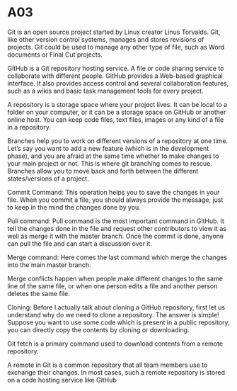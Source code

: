 # A03

Git is an open source project started by Linux creator Linus Torvalds. Git, like other version control systems, manages and stores revisions of projects. Git could be used to manage any other type of file, such as Word documents or Final Cut projects.

GitHub is a Git repository hosting service. A file or code sharing service to collaborate with different people. 
GitHub provides a Web-based graphical interface. It also provides access control and several collaboration features, such as a wikis and basic task management tools for every project. 

A repository is a storage space where your project lives. It can be local to a folder on your computer, or it can be a storage space on GitHub  or another online host. You can keep code files, text files, images or any kind of a file in a repository.

Branches help you to work on different versions of a repository at one time. Let’s say you want to add a new feature (which is in the development phase), and you are afraid at the same time whether to make changes to your main project or not. This is where git branching comes to rescue. Branches allow you to move back and forth between the different states/versions of a project.

Commit Command:
This operation helps you to save the changes in your file. When you commit a file, you should always provide the message, just to keep in the mind the changes done by you.

Pull command:
Pull command is the most important command in GitHub. It tell the changes done in the file and request other contributors to view it as well as merge it with the master branch. Once the commit is done, anyone can pull the file and can start a discussion over it.

Merge command:
Here comes the last command which merge the changes into the main master branch.

Merge conflicts happen when people make different changes to the same line of the same file, or when one person edits a file and another person deletes the same file.

Cloning: Before I actually talk about cloning a GitHub repository, first let us understand why do we need to clone a repository. The answer is simple! Suppose you want to use some code which is present in a public repository, you can directly copy the contents by cloning or downloading.

Git fetch is a primary command used to download contents from a remote repository.

A remote in Git is a common repository that all team members use to exchange their changes. In most cases, such a remote repository is stored on a code hosting service like GitHub

